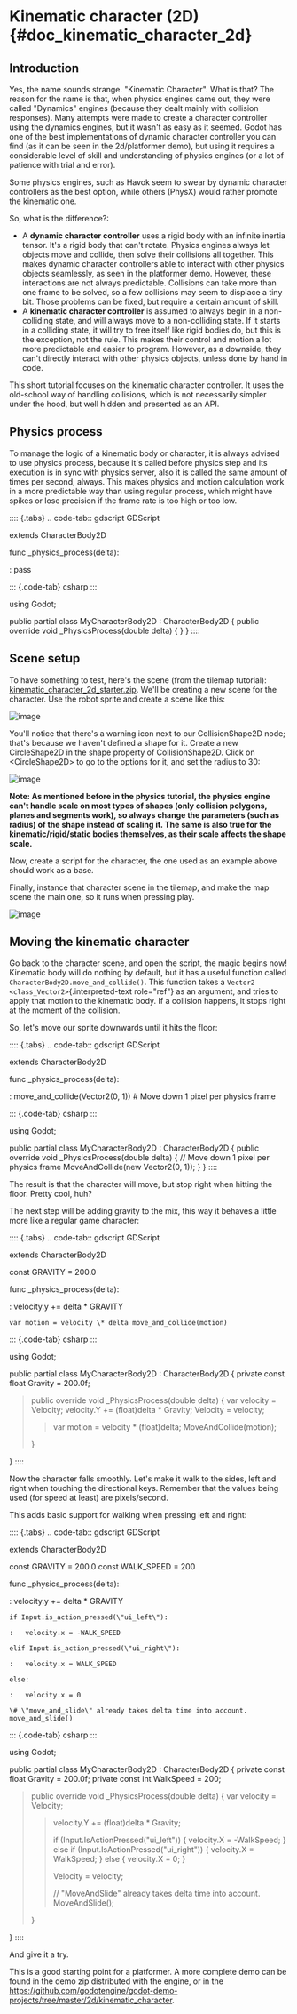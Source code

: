 # Kinematic character (2D) {#doc_kinematic_character_2d}

## Introduction

Yes, the name sounds strange. \"Kinematic Character\". What is that? The
reason for the name is that, when physics engines came out, they were
called \"Dynamics\" engines (because they dealt mainly with collision
responses). Many attempts were made to create a character controller
using the dynamics engines, but it wasn\'t as easy as it seemed. Godot
has one of the best implementations of dynamic character controller you
can find (as it can be seen in the 2d/platformer demo), but using it
requires a considerable level of skill and understanding of physics
engines (or a lot of patience with trial and error).

Some physics engines, such as Havok seem to swear by dynamic character
controllers as the best option, while others (PhysX) would rather
promote the kinematic one.

So, what is the difference?:

- A **dynamic character controller** uses a rigid body with an infinite
  inertia tensor. It\'s a rigid body that can\'t rotate. Physics engines
  always let objects move and collide, then solve their collisions all
  together. This makes dynamic character controllers able to interact
  with other physics objects seamlessly, as seen in the platformer demo.
  However, these interactions are not always predictable. Collisions can
  take more than one frame to be solved, so a few collisions may seem to
  displace a tiny bit. Those problems can be fixed, but require a
  certain amount of skill.
- A **kinematic character controller** is assumed to always begin in a
  non-colliding state, and will always move to a non-colliding state. If
  it starts in a colliding state, it will try to free itself like rigid
  bodies do, but this is the exception, not the rule. This makes their
  control and motion a lot more predictable and easier to program.
  However, as a downside, they can\'t directly interact with other
  physics objects, unless done by hand in code.

This short tutorial focuses on the kinematic character controller. It
uses the old-school way of handling collisions, which is not necessarily
simpler under the hood, but well hidden and presented as an API.

## Physics process

To manage the logic of a kinematic body or character, it is always
advised to use physics process, because it\'s called before physics step
and its execution is in sync with physics server, also it is called the
same amount of times per second, always. This makes physics and motion
calculation work in a more predictable way than using regular process,
which might have spikes or lose precision if the frame rate is too high
or too low.

:::: {.tabs}
.. code-tab:: gdscript GDScript

extends CharacterBody2D

func \_physics_process(delta):

:   pass

::: {.code-tab}
csharp
:::

using Godot;

public partial class MyCharacterBody2D : CharacterBody2D { public
override void \_PhysicsProcess(double delta) { } }
::::

## Scene setup

To have something to test, here\'s the scene (from the tilemap
tutorial):
[kinematic_character_2d_starter.zip](https://github.com/godotengine/godot-docs-project-starters/releases/download/latest-4.x/kinematic_character_2d_starter.zip).
We\'ll be creating a new scene for the character. Use the robot sprite
and create a scene like this:

![image](img/kbscene.webp)

You\'ll notice that there\'s a warning icon next to our CollisionShape2D
node; that\'s because we haven\'t defined a shape for it. Create a new
CircleShape2D in the shape property of CollisionShape2D. Click on
\<CircleShape2D\> to go to the options for it, and set the radius to 30:

![image](img/kbradius.webp)

**Note: As mentioned before in the physics tutorial, the physics engine
can\'t handle scale on most types of shapes (only collision polygons,
planes and segments work), so always change the parameters (such as
radius) of the shape instead of scaling it. The same is also true for
the kinematic/rigid/static bodies themselves, as their scale affects the
shape scale.**

Now, create a script for the character, the one used as an example above
should work as a base.

Finally, instance that character scene in the tilemap, and make the map
scene the main one, so it runs when pressing play.

![image](img/kbinstance.webp)

## Moving the kinematic character

Go back to the character scene, and open the script, the magic begins
now! Kinematic body will do nothing by default, but it has a useful
function called `CharacterBody2D.move_and_collide()`. This function
takes a `Vector2 <class_Vector2>`{.interpreted-text role="ref"} as an
argument, and tries to apply that motion to the kinematic body. If a
collision happens, it stops right at the moment of the collision.

So, let\'s move our sprite downwards until it hits the floor:

:::: {.tabs}
.. code-tab:: gdscript GDScript

extends CharacterBody2D

func \_physics_process(delta):

:   move_and_collide(Vector2(0, 1)) \# Move down 1 pixel per physics
    frame

::: {.code-tab}
csharp
:::

using Godot;

public partial class MyCharacterBody2D : CharacterBody2D { public
override void \_PhysicsProcess(double delta) { // Move down 1 pixel per
physics frame MoveAndCollide(new Vector2(0, 1)); } }
::::

The result is that the character will move, but stop right when hitting
the floor. Pretty cool, huh?

The next step will be adding gravity to the mix, this way it behaves a
little more like a regular game character:

:::: {.tabs}
.. code-tab:: gdscript GDScript

extends CharacterBody2D

const GRAVITY = 200.0

func \_physics_process(delta):

:   velocity.y += delta \* GRAVITY

    var motion = velocity \* delta move_and_collide(motion)

::: {.code-tab}
csharp
:::

using Godot;

public partial class MyCharacterBody2D : CharacterBody2D { private const
float Gravity = 200.0f;

> public override void \_PhysicsProcess(double delta) { var velocity =
> Velocity; velocity.Y += (float)delta \* Gravity; Velocity = velocity;
>
> > var motion = velocity \* (float)delta; MoveAndCollide(motion);
>
> }

}
::::

Now the character falls smoothly. Let\'s make it walk to the sides, left
and right when touching the directional keys. Remember that the values
being used (for speed at least) are pixels/second.

This adds basic support for walking when pressing left and right:

:::: {.tabs}
.. code-tab:: gdscript GDScript

extends CharacterBody2D

const GRAVITY = 200.0 const WALK_SPEED = 200

func \_physics_process(delta):

:   velocity.y += delta \* GRAVITY

    if Input.is_action_pressed(\"ui_left\"):

    :   velocity.x = -WALK_SPEED

    elif Input.is_action_pressed(\"ui_right\"):

    :   velocity.x = WALK_SPEED

    else:

    :   velocity.x = 0

    \# \"move_and_slide\" already takes delta time into account.
    move_and_slide()

::: {.code-tab}
csharp
:::

using Godot;

public partial class MyCharacterBody2D : CharacterBody2D { private const
float Gravity = 200.0f; private const int WalkSpeed = 200;

> public override void \_PhysicsProcess(double delta) { var velocity =
> Velocity;
>
> > velocity.Y += (float)delta \* Gravity;
> >
> > if (Input.IsActionPressed(\"ui_left\")) { velocity.X = -WalkSpeed; }
> > else if (Input.IsActionPressed(\"ui_right\")) { velocity.X =
> > WalkSpeed; } else { velocity.X = 0; }
> >
> > Velocity = velocity;
> >
> > // \"MoveAndSlide\" already takes delta time into account.
> > MoveAndSlide();
>
> }

}
::::

And give it a try.

This is a good starting point for a platformer. A more complete demo can
be found in the demo zip distributed with the engine, or in the
<https://github.com/godotengine/godot-demo-projects/tree/master/2d/kinematic_character>.
